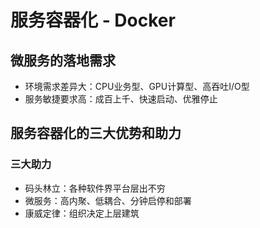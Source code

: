 # 服务容器化 - Docker
## 微服务的落地需求
- 环境需求差异大：CPU业务型、GPU计算型、高吞吐I/O型
- 服务敏捷要求高：成百上千、快速启动、优雅停止

## 服务容器化的三大优势和助力
### 三大助力
- 码头林立：各种软件界平台层出不穷
- 微服务：高内聚、低耦合、分钟启停和部署
- 康威定律：组织决定上层建筑